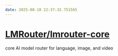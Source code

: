 ```yaml
---
date: 2025-08-10 22:37:32.751565
---
```


# [LMRouter/lmrouter-core](https://github.com/LMRouter/lmrouter-core)

core AI model router for language, image, and video